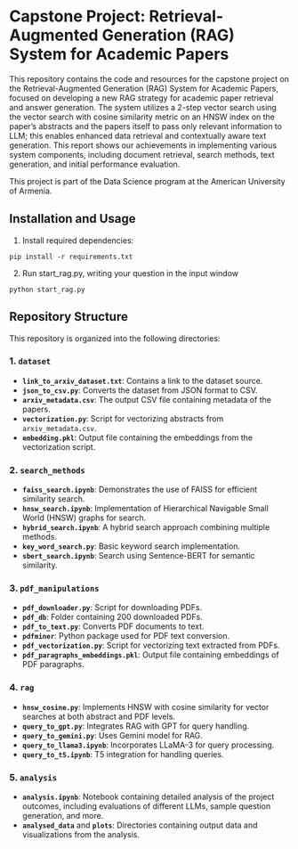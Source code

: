 # Capstone Project: Retrieval-Augmented Generation (RAG) System for Academic Papers

This repository contains the code and resources for the capstone project on the Retrieval-Augmented Generation (RAG) System for Academic Papers, focused on developing a new RAG strategy for academic paper retrieval and answer generation. The system utilizes a 2-step vector search using the vector search with cosine similarity metric on an HNSW index on the paper’s abstracts and the papers itself to pass only relevant information to LLM; this enables enhanced data retrieval and contextually aware text generation. This report shows our achievements in implementing various system components, including document retrieval, search methods, text generation, and initial performance evaluation.

This project is part of the Data Science program at the American University of Armenia.


## Installation and Usage

1) Install required dependencies:

```
pip install -r requirements.txt
```
2) Run start_rag.py, writing your question in the input window

```
python start_rag.py
```

## Repository Structure

This repository is organized into the following directories:

### 1. `dataset`
- **`link_to_arxiv_dataset.txt`**: Contains a link to the dataset source.
- **`json_to_csv.py`**: Converts the dataset from JSON format to CSV.
- **`arxiv_metadata.csv`**: The output CSV file containing metadata of the papers.
- **`vectorization.py`**: Script for vectorizing abstracts from `arxiv_metadata.csv`.
- **`embedding.pkl`**: Output file containing the embeddings from the vectorization script.

### 2. `search_methods`
- **`faiss_search.ipynb`**: Demonstrates the use of FAISS for efficient similarity search.
- **`hnsw_search.ipynb`**: Implementation of Hierarchical Navigable Small World (HNSW) graphs for search.
- **`hybrid_search.ipynb`**: A hybrid search approach combining multiple methods.
- **`key_word_search.py`**: Basic keyword search implementation.
- **`sbert_search.ipynb`**: Search using Sentence-BERT for semantic similarity.

### 3. `pdf_manipulations`
- **`pdf_downloader.py`**: Script for downloading PDFs.
- **`pdf_db`**: Folder containing 200 downloaded PDFs.
- **`pdf_to_text.py`**: Converts PDF documents to text.
- **`pdfminer`**: Python package used for PDF text conversion.
- **`pdf_vectorization.py`**: Script for vectorizing text extracted from PDFs.
- **`pdf_paragraphs_embeddings.pkl`**: Output file containing embeddings of PDF paragraphs.

### 4. `rag`
- **`hnsw_cosine.py`**: Implements HNSW with cosine similarity for vector searches at both abstract and PDF levels.
- **`query_to_gpt.py`**: Integrates RAG with GPT for query handling.
- **`query_to_gemini.py`**: Uses Gemini model for RAG.
- **`query_to_llama3.ipynb`**: Incorporates LLaMA-3 for query processing.
- **`query_to_t5.ipynb`**: T5 integration for handling queries.

### 5. `analysis`
- **`analysis.ipynb`**: Notebook containing detailed analysis of the project outcomes, including evaluations of different LLMs, sample question generation, and more.
- **`analysed_data`** and **`plots`**: Directories containing output data and visualizations from the analysis.


